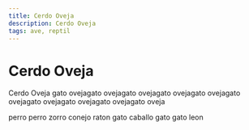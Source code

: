 ```yaml
---
title: Cerdo Oveja
description: Cerdo Oveja
tags: ave, reptil
---
```


# Cerdo Oveja

Cerdo Oveja gato ovejagato ovejagato ovejagato ovejagato ovejagato ovejagato ovejagato ovejagato ovejagato oveja

perro perro zorro conejo raton gato caballo gato gato leon